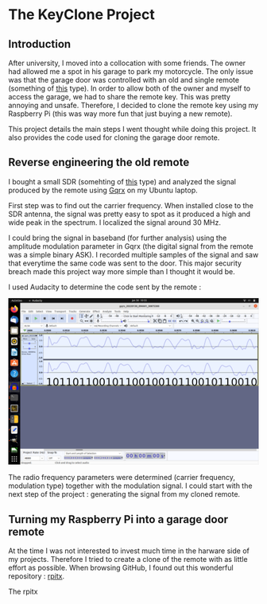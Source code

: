 # The KeyClone Project

## Introduction

After university, I moved into a collocation with some friends. The owner had allowed me a spot in his garage to park my motorcycle. The only issue was that the garage door was controlled with an old and single remote (something of [this](https://www.remotecontrol-express.com/remote+NICE+:+FLO1+OLD) type). In order to allow both of the owner and myself to access the garage, we had to share the remote key. This was pretty annoying and unsafe. Therefore, I decided to clone the remote key using my Raspberry Pi (this was way more fun that just buying a new remote).

This project details the main steps I went thought while doing this project. It also provides the code used for cloning the garage door remote.

## Reverse engineering the old remote

I bought a small SDR (somehting of [this](https://www.amazon.com.be/-/nl/SDR-ontvanger-full-band-ontvanger-RTL-SDR-radio-gedefinieerd-communicatiesysteem/dp/B08DDDVWFD/ref=asc_df_B08DDDVWFD/?hvadid=633370450780&hvpos=&hvnetw=g&hvrand=6136675819701338683&hvpone=&hvptwo=&hvqmt=&hvdev=c&hvdvcmdl=&hvlocint=&hvlocphy=20058&hvtargid=pla-1210215135834&psc=1) type) and analyzed the signal produced by the remote using [Gqrx](https://gqrx.dk/) on my Ubuntu laptop.

First step was to find out the carrier frequency. When installed close to the SDR antenna, the signal was pretty easy to spot as it produced a high and wide peak in the spectrum. I localized the signal around 30 MHz.

I could bring the signal in baseband (for further analysis) using the amplitude modulation parameter in Gqrx (the digital signal from the remote was a simple binary ASK). I recorded multiple samples of the signal and saw that everytime the same code was sent to the door. This major security breach made this project way more simple than I thought it would be.

I used Audacity to determine the code sent by the remote :

![myImage](block1_decoded.png)

The radio frequency parameters were determined (carrier frequency, modulation type) together with the modulation signal. I could start with the next step of the project : generating the signal from my cloned remote.

## Turning my Raspberry Pi into a garage door remote

At the time I was not interested to invest much time in the harware side of my projects. Therefore I tried to create a clone of the remote with as little effort as possible. When browsing GitHub, I found out this wonderful repository : [rpitx](https://github.com/F5OEO/rpitx).

The rpitx 